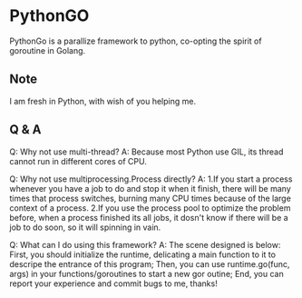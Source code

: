 # PythonGO

PythonGo is a parallize framework to python, co-opting the spirit of goroutine in Golang.

## Note

I am fresh in Python, with wish of you helping me.

## Q & A

Q: Why not use multi-thread?
A: Because most Python use GIL, its thread cannot run in different cores of CPU.

Q: Why not use multiprocessing.Process directly?
A: 1.If you start a process whenever you have a job to do and stop it when it finish, there will be many times that
 process switches, burning many CPU times because of the large context of a process. 2.If you use the process pool 
to optimize the problem before, when a process finished its all jobs, it dosn't know if there will be a job to do soon,
 so it will spinning in vain.
 
Q: What can I do using this framework?
A: The scene designed is below: First, you should initialize the runtime, delicating a main function to it to descripe 
the entrance of this program; Then, you can use runtime.go(func, args) in your functions/goroutines to start a new gor
outine; End, you can report your experience and commit bugs to me, thanks!